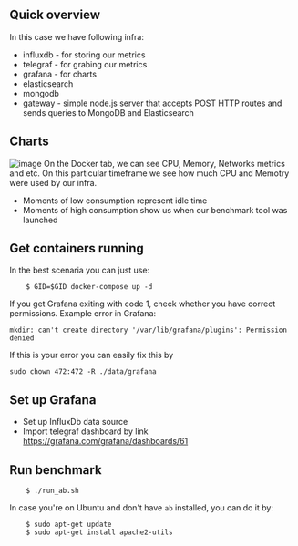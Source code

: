 ## Quick overview

In this case we have following infra:
* influxdb - for storing our metrics
* telegraf - for grabing our metrics
* grafana - for charts
* elasticsearch
* mongodb
* gateway - simple node.js server that accepts POST HTTP routes and sends queries to MongoDB and Elasticsearch

## Charts

![image](https://user-images.githubusercontent.com/19594637/140271211-7ad29111-16d6-4e0a-bd5d-dd869c8f933a.png)
On the Docker tab, we can see CPU, Memory, Networks metrics and etc. On this particular timeframe we see
how much CPU and Memotry were used by our infra.
* Moments of low consumption represent idle time
* Moments of high consumption show us when our benchmark tool was launched

## Get containers running

In the best scenaria you can just use:

```
    $ GID=$GID docker-compose up -d
```

If you get Grafana exiting with code 1, check whether you have correct permissions.
Example error in Grafana:
```
mkdir: can't create directory '/var/lib/grafana/plugins': Permission denied
```
If this is your error you can easily fix this by
```
sudo chown 472:472 -R ./data/grafana
```

## Set up Grafana

* Set up InfluxDb data source
* Import telegraf dashboard by link https://grafana.com/grafana/dashboards/61

## Run benchmark

```
    $ ./run_ab.sh
```

In case you're on Ubuntu and don't have `ab` installed, you can do it by:
```
    $ sudo apt-get update
    $ sudo apt-get install apache2-utils
```
